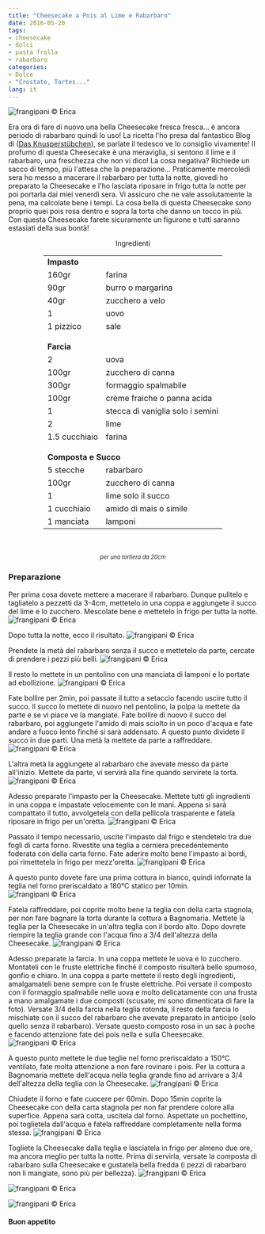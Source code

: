 ```yaml
---
title: "Cheesecake a Pois al Lime e Rabarbaro"
date: 2016-05-20
tags:
- cheesecake
- dolci
- pasta frolla
- rabarbaro
categories:
- Dolce
- "Crostate, Tartes..."
lang: it
---
```

![](header.jpg "frangipani © Erica")

Era ora di fare di nuovo una bella Cheesecake fresca fresca... è ancora periodo di rabarbaro quindi lo uso! La ricetta l'ho presa dal fantastico Blog di (<a href="http://knusperstuebchen.net/2015/03/22/fruehling-hereinspaziert-cremigster-limetten-rhabarber-puenktchen-cheesecake/" target="_blank">Das Knusperstübchen</a>), se parlate il tedesco ve lo consiglio vivamente! Il profumo di questa Cheesecake è una meraviglia, si sentono il lime e il rabarbaro, una freschezza che non vi dico! La cosa negativa? Richiede un sacco di tempo, più l'attesa che la preparazione... Praticamente mercoledì sera ho messo a macerare il rabarbaro per tutta la notte, giovedì ho preparato la Cheesecake e l'ho lasciata riposare in frigo tutta la notte per poi portarla dai miei venerdì sera. Vi assicuro che ne vale assolutamente la pena, ma calcolate bene i tempi. La cosa bella di questa Cheesecake sono proprio quei pois rosa dentro e sopra la torta che danno un tocco in più. Con questa Cheesecake farete sicuramente un figurone e tutti saranno estasiati della sua bontà!


<div id="wrapper" style="text-align: center">
  <div id="yourdiv" style="display: inline-block;">
    <div class="ingredients">
      <div class="ingredients-title">Ingredienti</div>
      <table>
        <tbody>
          <tr>
            <td colspan="2"><b>Impasto</b></td>
          </tr>
          <tr>
            <td>160gr</td>
            <td>farina</td>
          </tr>
          <tr>
            <td>90gr</td>
            <td>burro o margarina</td>
          </tr>
          <tr>
            <td>40gr</td>
            <td>zucchero a velo</td>
          </tr>
          <tr>
            <td>1</td>
            <td>uovo</td>
          </tr>
          <tr>
            <td>1 pizzico</td>
            <td>sale</td>
          </tr>
          <tr style="height: 15px;"></tr>
          <tr>          
            <td colspan="2"><b>Farcia</b></td>
          </tr>      
          <tr>
            <td>2</td>
            <td>uova</td>
          </tr>
          <tr>
            <td>100gr</td>
            <td>zucchero di canna</td>
          </tr>
          <tr>
            <td>300gr</td>
            <td>formaggio spalmabile</td>
          </tr>
          <tr>
            <td>100gr</td>
            <td>crème fraiche o panna acida</td>
          </tr>
          <tr>
            <td>1</td>
            <td>stecca di vaniglia solo i semini</td>
          </tr>
          <tr>
            <td>2</td>
            <td>lime</td>
          </tr>
          <tr>
            <td>1.5 cucchiaio</td>
            <td>farina</td>
          </tr>
          <tr style="height: 15px;"></tr>
          <tr>          
            <td colspan="2"><b>Composta e Succo</b></td>
          </tr>      
          <tr>
            <td>5 stecche</td>
            <td>rabarbaro</td>
          </tr>
          <tr>
            <td>100gr</td>
            <td>zucchero di canna</td>
          </tr>
          <tr>
            <td>1</td>
            <td>lime solo il succo</td>
          </tr>
          <tr>
            <td>1 cucchiaio</td>
            <td>amido di mais o simile</td>
          </tr>
          <tr>
            <td>1 manciata</td>
            <td>lamponi</td>    
          </tr>
        </tbody>
      </table>
      <br></br>
      <i class="pull-right" style="font-size: 80%;">per una tortiera da 20cm</i>
    </div>
  </div>
</div>


<h3>
  <font color="grey">
    <i class="fa-solid fa-gears"></i>
  </font> Preparazione
</h3>

Per prima cosa dovete mettere a macerare il rabarbaro. Dunque pulitelo e tagliatelo a pezzetti da 3-4cm, mettetelo in una coppa e aggiungete il succo del lime e lo zucchero. Mescolate bene e mettetelo in frigo per tutta la notte.
![](rabarbaro.jpg "frangipani © Erica")

Dopo tutta la notte, ecco il risultato.
![](rabarbaromacerato.jpg "frangipani © Erica")

Prendete la metà del rabarbaro senza il succo e mettetelo da parte, cercate di prendere i pezzi più belli.
![](rabarbarodaparte.jpg "frangipani © Erica")

Il resto lo mettete in un pentolino con una manciata di lamponi e lo portate ad ebollizione.
![](pentolino.jpg "frangipani © Erica")

Fate bollire per 2min, poi passate il tutto a setaccio facendo uscire tutto il succo. Il succo lo mettete di nuovo nel pentolino, la polpa la mettete da parte e se vi piace ve la mangiate. Fate bollire di nuovo il succo del rabarbaro, poi aggiungete l'amido di mais sciolto in un poco d'acqua e fate andare a fuoco lento finché si sarà addensato. A questo punto dividete il succo in due parti. Una metà la mettete da parte a raffreddare.
![](succo.jpg "frangipani © Erica")

L'altra metà la aggiungete al rabarbaro che avevate messo da parte all'inizio. Mettete da parte, vi servirà alla fine quando servirete la torta.
![](composta.jpg "frangipani © Erica")

Adesso preparate l'impasto per la Cheesecake. Mettete tutti gli ingredienti in una coppa e impastate velocemente con le mani. Appena si sarà compattato il tutto, avvolgetela con della pellicola trasparente e fatela riposare in frigo per un'oretta.
![](impasto.jpg "frangipani © Erica")

Passato il tempo necessario, uscite l'impasto dal frigo e stendetelo tra due fogli di carta forno. Rivestite una teglia a cerniera precedentemente foderata con della carta forno. Fate aderire molto bene l'impasto ai bordi, poi rimettetela in frigo per mezz'oretta.
![](tegliaimpasto.jpg "frangipani © Erica")

A questo punto dovete fare una prima cottura in bianco, quindi infornate la teglia nel forno preriscaldato a 180°C statico per 10min.
![](cotturainbianco.jpg "frangipani © Erica")

Fatela raffreddare, poi coprite molto bene la teglia con della carta stagnola, per non fare bagnare la torta durante la cottura a Bagnomaria. Mettete la teglia per la Cheesecake in un'altra teglia con il bordo alto. Dopo dovrete riempire la teglia grande con l'acqua fino a 3/4 dell'altezza della Cheesecake.
![](tegliabagnomaria.jpg "frangipani © Erica")

Adesso preparate la farcia. In una coppa mettete le uova e lo zucchero. Montateli con le fruste elettriche finché il composto risulterà bello spumoso, gonfio e chiaro. In una coppa a parte mettete il resto degli ingredienti, amalgamateli bene sempre con le fruste elettriche. Poi versate il composto con il formaggio spalmabile nelle uova e molto delicatamente con una frusta a mano amalgamate i due composti (scusate, mi sono dimenticata di fare la foto). Versate 3/4 della farcia nella teglia rotonda, il resto della farcia lo mischiate con il succo del rabarbaro che avevate preparato in anticipo (solo quello senza il rabarbaro). Versate questo composto rosa in un sac à poche e facendo attenzione fate dei pois nella e sulla Cheesecake.
![](teglia.jpg "frangipani © Erica")

A questo punto mettete le due teglie nel forno preriscaldato a 150°C ventilato, fate molta attenzione a non fare rovinare i pois. Per la cottura a Bagnomaria mettete dell'acqua nella teglia grande fino ad arrivare a 3/4 dell'altezza della teglia con la Cheesecake.
![](bagnomaria.jpg "frangipani © Erica")

Chiudete il forno e fate cuocere per 60min. Dopo 15min coprite la Cheesecake con della carta stagnola per non far prendere colore alla superfice. Appena sarà cotta, uscitela dal forno. Aspettate un pochettino, poi toglietela dall'acqua e fatela raffreddare completamente nella forma stessa.
![](cotta.jpg "frangipani © Erica")

Togliete la Cheesecake dalla teglia e lasciatela in frigo per almeno due ore, ma ancora meglio per tutta la notte. Prima di servirla, versate la composta di rabarbaro sulla Cheesecake e gustatela bella fredda (i pezzi di rabarbaro non li mangiate, sono più per bellezza).
![](risultato1.jpg "frangipani © Erica")

![](risultato2.jpg "frangipani © Erica")

![](risultato3.jpg "frangipani © Erica")


<h4>Buon appetito
  <font color="red">
    <i class="fa-regular fa-face-smile"></i>
  </font>
</h4>
